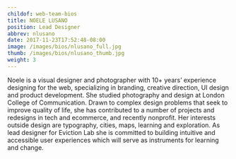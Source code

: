 ```yaml
---
childof: web-team-bios
title: NOELE LUSANO
position: Lead Designer
abbrev: nlusano
date: 2017-11-23T17:52:48-08:00
image: /images/bios/nlusano_full.jpg
thumb: /images/bios/nlusano_thumb.jpg
weight: 3
---
```

Noele is a visual designer and photographer with 10+ years’ experience designing for the web, specializing in branding, creative direction, UI design and product development. She studied photography and design at London College of Communication. Drawn to complex design problems that seek to improve quality of life, she has contributed to a number of projects and redesigns in tech and ecommerce, and recently nonprofit. Her interests outside design are typography, cities, maps, learning and exploration. As lead designer for Eviction Lab she is committed to building intuitive and accessible user experiences which will serve as instruments for learning and change.
